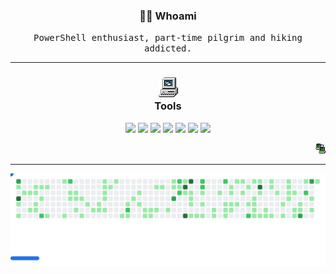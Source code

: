 <h3 align="center"> 👨‍💻 Whoami</h3>
<p align="center">
  <samp>PowerShell enthusiast, part-time pilgrim and hiking addicted.</samp>
</p>

----

<h3 align="center"><img src="/img/computer.gif" /></br>Tools</h3>
<p align="center">
  <img src="https://img.shields.io/static/v1?logo=powershell&label=&message=PowerShell&color=black&logoColor=white&style=flat-square" />
  <img src="https://img.shields.io/static/v1?logo=visualstudiocode&label=&message=VS%20Code&color=black&style=flat-square" />
  <img src="https://img.shields.io/static/v1?logo=git&label=&message=Git&color=black&logoColor=white&style=flat-square" />
  <img src="https://img.shields.io/static/v1?logo=github&label=&message=Github&color=black&logoColor=white&style=flat-square" />
  <img src="https://img.shields.io/static/v1?logo=windowsterminal&label=&message=Windows%20Terminal&color=black&logoColor=white&style=flat-square" />
  <img src="https://img.shields.io/static/v1?logo=markdown&label=&message=Markdown&color=black&logoColor=white&style=flat-square" />
  <img src="https://img.shields.io/static/v1?logo=logseq&label=&message=Logseq&color=black&logoColor=white&style=flat-square" />
</p>
<p align="right">
  <a href="https://hmpg.net"><img src="/img/connect.gif" /></a>
</p>

----

<picture>
  <source
    media="(prefers-color-scheme: dark)"
    srcset="images/breakout-dark.svg"
  />
  <source
    media="(prefers-color-scheme: light)"
    srcset="images/breakout-light.svg"
  />
  <img alt="Breakout Game" src="images/breakout-light.svg" />
</picture>

